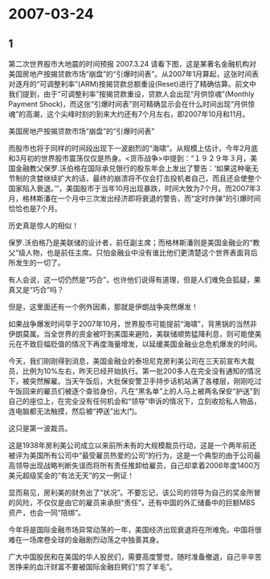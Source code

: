 # 2007-03-24

## 1

第二次世界股市大地震的时间预报 2007.3.24 请看下图，这是某著名金融机构对美国房地产按揭贷款市场“崩盘”的“引爆时间表”。从2007年1月算起，这张时间表对逐月的“可调整利率”(ARM)按揭贷款总额重设(Reset)进行了精确估算。前文中我们提到，由于“可调整利率”按揭贷款重设，贷款人会出现“月供惊魂”(Monthly Payment Shock)，而这张“引爆时间表”则可精确显示会在什么时间出现“月供惊魂”的高潮，这个尖峰时刻的到来大约还有7个月左右，即2007年10月和11月。

美国房地产按揭贷款市场“崩盘”的“引爆时间表”


而股市也将于同样的时间段出现下一波剧烈的“海啸”。从规模上估计，今年2月底和3月初的世界股市震荡仅仅是热身。<货币战争>中提到：“１９２９年３月，美国金融教父保罗.沃伯格在国际承兑银行的股东年会上发出了警告：‘如果这种毫无节制的贪婪继续扩大的话，最终的崩溃将不仅会打击投机者自己，而且还会使整个国家陷入衰退。’”，美国股市于当年10月出现暴跌，时间大致为7个月。而2007年3月，格林斯潘在一个月中三次发出经济即将衰退的警告，而“定时炸弹”的引爆时间恰恰也是7个月。


历史真是惊人的相似！


保罗.沃伯格乃是美联储的设计者，前任副主席；而格林斯潘则是美国金融业的“教父”级人物，也是前任主席。只怕金融业中没有谁比他们更清楚这个世界表面背后所发生的一切了。


有人会说，这一切仍然是“巧合”，也许他们说得有道理，但是人们难免会狐疑，果真又是“巧合”吗？


但是，这里面还有一个例外因素，那就是伊朗战争突然爆发！


如果战争爆发时间早于2007年10月，世界股市可能提前“海啸”，背黑锅的当然非伊朗莫属。当全世界的资金被吓到美国来避险，美联储顺势猛降利息，则可能使美元在不致巨幅贬值的情况下再度海量增发，以延缓美国金融业总危机爆发的时间。


今天，我们刚刚得到消息，美国金融业的泰坦尼克房利美公司在三天前宣布大裁员，比例为10%左右，昨天已经开始执行。第一批200多人在完全没有通知的情况下，被突然解雇。当天午饭后，大批保安警卫手持步话机站满了各楼层，刚刚吃过午饭回来的雇员们被逐个查验身份，凡在“黑名单”上的人马上被两名保安“护送”到自己的座位上，在完全没有任何机会和“领导”申诉的情况下，立刻收拾私人物品，连电脑都无法触摸，然后被“押送”出大门。


这只是第一波裁员。


这是1938年房利美公司成立以来前所未有的大规模裁员行动，这是一个两年前还被评为美国所有公司中“最受雇员热爱的公司”的行为，这是一个典型的由于公司最高领导出现战略判断失误而将所有责任推卸给雇员，自己却拿着2006年度1400万美元超级奖金的“有法无天”的又一例证！


显而易见，房利美的财务出了“状况”。不要忘记，该公司的领导为自己的奖金所冒的风险，不仅仅是由它的雇员来承担“责任”，还有中国的外汇储备中的巨额MBS资产，也会一同“陪绑”。


今年将是国际金融市场异常动荡的一年，美国经济出现衰退将在所难免。中国将很难在一场席卷全球的金融剧烈动荡之中独善其身。


广大中国股民和在美国的华人股民们，需要高度警觉，随时准备撤退，自己辛辛苦苦挣来的血汗财富不要被国际金融巨鳄们“剪了羊毛”。




